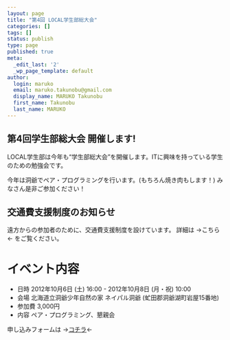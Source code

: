 ```yaml
---
layout: page
title: "第4回 LOCAL学生部総大会"
categories: []
tags: []
status: publish
type: page
published: true
meta:
  _edit_last: '2'
  _wp_page_template: default
author:
  login: maruko
  email: maruko.takunobu@gmail.com
  display_name: MARUKO Takunobu
  first_name: Takunobu
  last_name: MARUKO
---
```

## 第4回学生部総大会 開催します!
LOCAL学生部は今年も“学生部総大会”を開催します。ITに興味を持っている学生のための勉強会です。

今年は洞爺でペア・プログラミングを行います。(もちろん焼き肉もします！)
みなさん是非ご参加ください！
## 交通費支援制度のお知らせ
遠方からの参加者のために、交通費支援制度を設けています。
詳細は →こちら← をご覧ください。
# イベント内容
- 日時
2012年10月6日 (土) 16:00 - 2012年10月8日 (月・祝) 10:00
- 会場
北海道立洞爺少年自然の家 ネイパル洞爺
(虻田郡洞爺湖町岩屋15番地)
- 参加費
3,000円
- 内容
ペア・プログラミング、懇親会

申し込みフォームは →[コチラ](https://docs.google.com/forms/d/1NHRjaYFkQtpPSBxwXGyx8OsKfUrJnRMNcfnGrvsbiPI/closedform#gid=0)←
